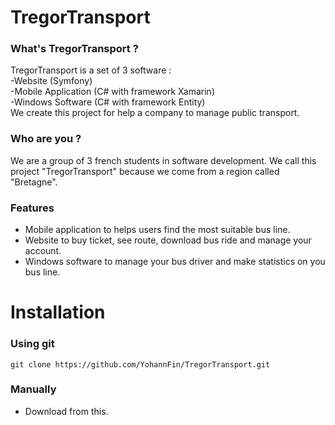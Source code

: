 # TregorTransport

### What's TregorTransport ?
<p>TregorTransport is a set of 3 software :<br>
 -Website (Symfony) </br>
 -Mobile Application (C# with framework Xamarin)<br>
 -Windows Software (C# with framework Entity)<br>
 We create this project for help a company to manage public transport.</p>
 
 ### Who are you ?
 <p>We are a group of 3 french students in software development. We call this project "TregorTransport" because we come from a region called "Bretagne".</p>

### Features
 * Mobile application to helps users find the most suitable bus line.
 * Website to buy ticket, see route, download bus ride and manage your account.
 * Windows software to manage your bus driver and make statistics on you bus line.
 
 
# Installation

### Using git
  ```
  git clone https://github.com/YohannFin/TregorTransport.git
  ```
### Manually
 * Download from this.
